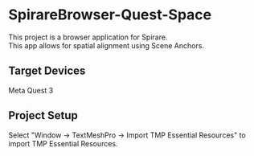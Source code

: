 # SpirareBrowser-Quest-Space

This project is a browser application for Spirare.  
This app allows for spatial alignment using Scene Anchors.

## Target Devices

Meta Quest 3

## Project Setup

Select "Window -> TextMeshPro -> Import TMP Essential Resources" to import TMP Essential Resources.
